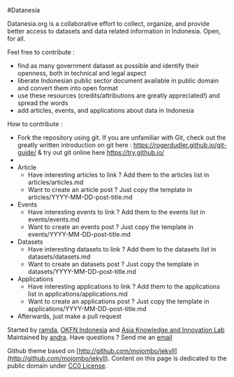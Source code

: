 #Datanesia

Datanesia.org is a collaborative effort to collect, organize, and provide better access to datasets and data related information in Indonesia. Open, for all.

Feel free to contribute : 
- find as many government dataset as possible and identify their openness, both in technical and legal aspect
- liberate Indonesian public sector document available in public domain and convert them into open format
- use these resources (credits/attributions are greatly appreciated!) and spread the words
- add articles, events, and applications about data in Indonesia

How to contribute :
- Fork the repository using git. If you are unfamiliar with Git, check out the greatly written introduction on git here : https://rogerdudler.github.io/git-guide/ & try out git online here https://try.github.io/
- 
- Article
	- Have interesting articles to link ? Add them to the articles list in articles/articles.md
	- Want to create an article post ? Just copy the template in articles/YYYY-MM-DD-post-title.md
- Events
	- Have interesting events to link ? Add them to the events list in events/events.md
	- Want to create an events post ? Just copy the template in events/YYYY-MM-DD-post-title.md
- Datasets
	- Have interesting datasets to link ? Add them to the datasets list in datasets/datasets.md
	- Want to create an datasets post ? Just copy the template in datasets/YYYY-MM-DD-post-title.md
- Applications
	- Have interesting applications to link ? Add them to the applications list in applications/applications.md
	- Want to create an applications post ? Just copy the template in applications/YYYY-MM-DD-post-title.md
- Afterwards, just make a pull request
	
Started by [ramda](http://twitter.com/ramdayz), [OKFN Indonesia](http://twitter.com/okfnid) and [Asia Knowledge and Innovation Lab](http://akilnews.wordpress.com)
Maintained by [andra](http://twitter.com/iniandra). Have questions ? Send me an [email](mailto:me@yuandraismiraldi.net) 

Github theme based on [http://github.com/mojombo/jekyll](http://github.com/mojombo/jekyll).
Content on this page is dedicated to the public domain under [CC0 License](http://creativecommons.org/publicdomain/zero/1.0/).

          